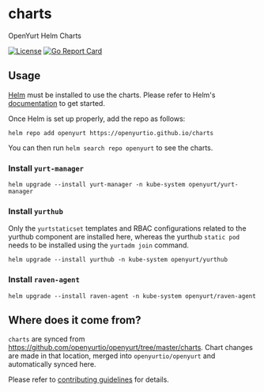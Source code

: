 # charts
OpenYurt Helm Charts

[![License](https://img.shields.io/badge/license-Apache%202-4EB1BA.svg)](https://www.apache.org/licenses/LICENSE-2.0.html)
[![Go Report Card](https://goreportcard.com/badge/github.com/openyurtio/openyurt)](https://goreportcard.com/report/github.com/openyurtio/openyurt)

## Usage

[Helm](https://helm.sh) must be installed to use the charts.
Please refer to Helm's [documentation](https://helm.sh/docs/) to get started.

Once Helm is set up properly, add the repo as follows:

```console
helm repo add openyurt https://openyurtio.github.io/charts
```

You can then run `helm search repo openyurt` to see the charts.

### Install `yurt-manager`

```shell
helm upgrade --install yurt-manager -n kube-system openyurt/yurt-manager
```

### Install `yurthub`

Only the `yurtstaticset` templates and RBAC configurations related to the yurthub component are installed here, whereas the yurthub `static pod` needs to be installed using the `yurtadm join` command.

```shell
helm upgrade --install yurthub -n kube-system openyurt/yurthub
```

### Install `raven-agent`

```shell
helm upgrade --install raven-agent -n kube-system openyurt/raven-agent
```

## Where does it come from?

`charts` are synced from https://github.com/openyurtio/openyurt/tree/master/charts.
Chart changes are made in that location, merged into `openyurtio/openyurt` and automatically synced here.

Please refer to [contributing guidelines](CONTRIBUTING.md) for details.
